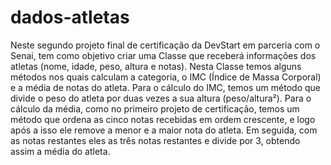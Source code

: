 # dados-atletas
Neste segundo projeto final de certificação da DevStart em parceria com o Senai, tem como objetivo criar uma Classe que receberá informações dos atletas (nome, idade, peso, altura e notas).
Nesta Classe temos alguns métodos nos quais calculam a categoria, o IMC (Índice de Massa Corporal) e a média de notas do atleta. Para o cálculo do IMC, temos um método que divide o peso do atleta por duas vezes a sua altura (peso/altura²). Para o cálculo da média, como no primeiro projeto de certificação, temos um método que ordena as cinco notas recebidas em ordem crescente, e logo após a isso ele remove a menor e a maior nota do atleta. Em seguida, com as notas restantes eles as três notas restantes e divide por 3, obtendo assim a média do atleta.  